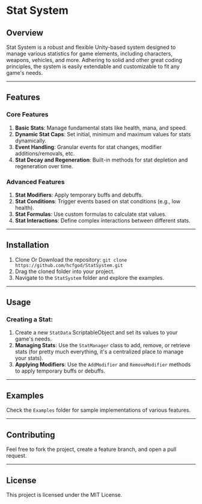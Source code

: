 # Stat System

## Overview

Stat System is a robust and flexible Unity-based system designed to manage various statistics for game elements, including characters, weapons, vehicles, and more. Adhering to solid and other great coding principles, the system is easily extendable and customizable to fit any game's needs.

---

## Features

### Core Features
1. **Basic Stats**: Manage fundamental stats like health, mana, and speed.
2. **Dynamic Stat Caps**: Set initial, minimum and maximum values for stats dynamically.
3. **Event Handling**: Granular events for stat changes, modifier additions/removals, etc.
4. **Stat Decay and Regeneration**: Built-in methods for stat depletion and regeneration over time.

### Advanced Features
1. **Stat Modifiers**: Apply temporary buffs and debuffs.
2. **Stat Conditions**: Trigger events based on stat conditions (e.g., low health).
3. **Stat Formulas**: Use custom formulas to calculate stat values.
4. **Stat Interactions**: Define complex interactions between different stats.

---

## Installation
1. Clone Or Download the repository: `git clone https://github.com/hcfgod/StatSystem.git`
2. Drag the cloned folder into your project.
3. Navigate to the `StatSystem` folder and explore the examples.

---

## Usage

### Creating a Stat:
1. Create a new `StatData` ScriptableObject and set its values to your game's needs.
2. **Managing Stats**: Use the `StatManager` class to add, remove, or retrieve stats (for pretty much everything, it's a centralized place to manage your stats).
3. **Applying Modifiers**: Use the `AddModifier` and `RemoveModifier` methods to apply temporary buffs or debuffs.

---

## Examples

Check the `Examples` folder for sample implementations of various features.

---

## Contributing

Feel free to fork the project, create a feature branch, and open a pull request.

---

## License

This project is licensed under the MIT License.
